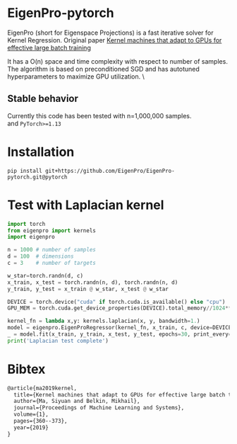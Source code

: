 # EigenPro-pytorch

EigenPro (short for Eigenspace Projections) is a fast iterative solver for Kernel Regression.
Original paper [Kernel machines that adapt to GPUs for effective large batch training](https://arxiv.org/abs/1806.06144)

It has a O(n) space and time complexity with respect to number of samples. \
The algorithm is based on preconditioned SGD and has autotuned hyperparameters to maximize GPU utilization. \

## Stable behavior
Currently this code has been tested with n=1,000,000 samples.\
and `PyTorch>=1.13`


# Installation
```
pip install git+https://github.com/EigenPro/EigenPro-pytorch.git@pytorch
```

# Test with Laplacian kernel
```python
import torch
from eigenpro import kernels
import eigenpro

n = 1000 # number of samples
d = 100  # dimensions
c = 3    # number of targets

w_star=torch.randn(d, c)
x_train, x_test = torch.randn(n, d), torch.randn(n, d)
y_train, y_test = x_train @ w_star, x_test @ w_star

DEVICE = torch.device("cuda" if torch.cuda.is_available() else "cpu")
GPU_MEM = torch.cuda.get_device_properties(DEVICE).total_memory//1024**3

kernel_fn = lambda x,y: kernels.laplacian(x, y, bandwidth=1.)
model = eigenpro.EigenProRegressor(kernel_fn, x_train, c, device=DEVICE)
_ = model.fit(x_train, y_train, x_test, y_test, epochs=30, print_every=5, mem_gb=GPU_MEM)
print('Laplacian test complete')
```

# Bibtex
```latex
@article{ma2019kernel,
  title={Kernel machines that adapt to GPUs for effective large batch training},
  author={Ma, Siyuan and Belkin, Mikhail},
  journal={Proceedings of Machine Learning and Systems},
  volume={1},
  pages={360--373},
  year={2019}
}
```
